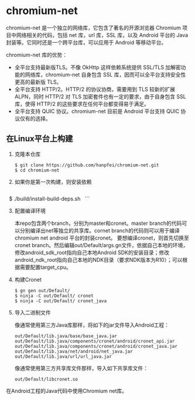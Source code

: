 chromium-net
==========

chromium-net 是一个独立的网络库，它包含了著名的开源浏览器 Chromium 项目中网络相关的代码，包括 net 库，url 库，SSL 库，以及 Android 平台的 Java 封装等。它同时还是一个跨平台库，可以应用于 Android 等移动平台。

chromium-net 库的优势：
 * 全平台支持最新版TLS。不像 OkHttp 这样依赖系统提供 SSL/TLS 加解密功能的网络库，chromium-net 自身包含 SSL 库，因而可以全平台支持安全性更高的最新版 TLS。
 * 全平台支持 HTTP/2。HTTP/2 的协议协商，需要用到 TLS 较新的扩展 ALPN，同时 HTTP/2 对 TLS 加密套件也有一定的要求，由于自身包含 SSL 库，使得 HTTP/2 的这些要求在任何平台都变得易于满足。
* 全平台支持 QUIC 协议。chromium-net 目前是 Android 平台支持 QUIC 协议仅有的选择。

在Linux平台上构建
-----------------

1. 克隆本仓库
   ```
   $ git clone https://github.com/hanpfei/chromium-net.git
   $ cd chromium-net
   ```

2. 如果你是第一次构建，则安装依赖

   ```
   $ ./build/install-build-deps.sh 
   ```

3. 配置编译环境

   本repo包含两个branch，分别为master和cronet。master branch的代码可以分别编译出net等独立的共享库。cornet branch的代码则可以用于编译    chromium net android 平台的封装cronet。
   要想编译cronet，则首先切换至cronet branch。然后编辑out/Default/args.gn文件，依据自己本地的环境，修改android_sdk_root指向自己本地Android SDK的安装目录；修改android_ndk_root指向自己本地的NDK目录（要求NDK版本为R10）；可以根据需要配置target_cpu。

4. 构建Cronet
   ```
   $ gn gen out/Default/
   $ ninja -C out/Default/ cronet
   $ ninja -C out/Default/ cronet_java
   ```
5. 导入二进制文件

   像通常使用第三方Java库那样，将如下的jar文件导入Android工程：
   ```
   out/Default/lib.java/base/base_java.jar
   out/Default/lib.java/components/cronet/android/cronet_api.jar
   out/Default/lib.java/components/cronet/android/cronet_java.jar
   out/Default/lib.java/net/android/net_java.jar
   out/Default/lib.java/url/url_java.jar
   ```

   像通常使用第三方共享库文件那样，导入如下共享库文件：

   ```
   out/Default/libcronet.so
   ```

在Android工程的Java代码中使用Chromium net库。
